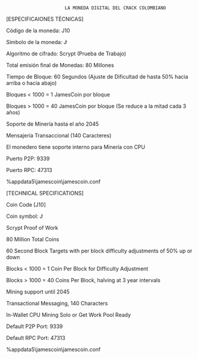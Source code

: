                          LA MONEDA DIGITAL DEL CRACK COLOMBIANO

[ESPECIFICAIONES TÉCNICAS]

Código de la moneda: J10

Símbolo de la moneda: Ɉ

Algoritmo de cifrado: Scrypt (Prueba de Trabajo)

Total emisión final de Monedas: 80 Millones

Tiempo de Bloque: 60 Segundos (Ajuste de Dificultad de hasta 50% hacia arriba o hacia abajo)

Bloques < 1000 = 1 JamesCoin por bloque

Bloques > 1000 = 40 JamesCoin por bloque (Se reduce a la mitad cada 3 años)

Soporte de Minería hasta el año 2045

Mensajería Transaccional (140 Caracteres)

El monedero tiene soporte interno para Minería con CPU

Puerto P2P: 9339

Puerto RPC: 47313

%appdata5\jamescoin\jamescoin.conf

[TECHNICAL SPECIFICATIONS]

Coin Code [J10]

Coin symbol: Ɉ

Scrypt Proof of Work

80 Million Total Coins

60 Second Block Targets with per block difficulty adjustments of 50% up or down

Blocks < 1000 = 1 Coin Per Block for Difficulty Adjustment

Blocks > 1000 = 40 Coins Per Block, halving at 3 year intervals

Mining support until 2045

Transactional Messaging, 140 Characters

In-Wallet CPU Mining Solo or Get Work Pool Ready

Default P2P Port: 9339

Default RPC Port: 47313

%appdata5\jamescoin\jamescoin.conf
